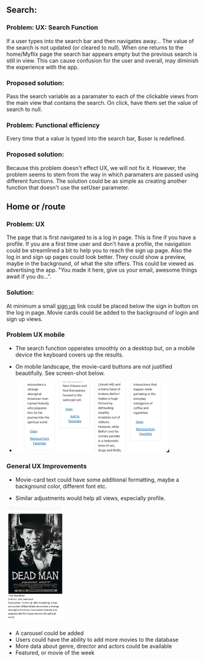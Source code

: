 
## Search:

### Problem: UX: Search Function
If a user types into the search bar and then navigates away... The value of the search is not updated (or cleared to null). When one returns to the home/Myflix page the search bar appears empty but the previous search is still in view. This can cause confusion for the user and overall, may diminish the experience with the app. 

### Proposed solution:
Pass the search variable as a paramater to each of the clickable views from the main view that contains the search. On click, have them set the value of search to null.

### Problem: Functional efficiency
Every time that a value is typed into the search bar, $user is redefined.

### Proposed solution:
Because this problem doesn't effect UX, we will not fix it. However, the problem seems to stem from the way in which paramaters are passed using different functions. The solution could be as simple as creating another function that doesn't use the setUser parameter.

## Home or /route

### Problem: UX
The page that is first navigated to is a log in page. This is fine if you have a profile. If you are a first time user and don't have a profile, the navigation could be streamlined a bit to help you to reach the sign up page. Also the log in and sign up pages could look better. They could show a preview, maybe in the background, of what the site offers. This could be viewed as advertising the app. "You made it here, give us your email, awesome things await if you do...". 

### Solution:
At minimum a small [sign up]() link could be placed below the sign in button on the log in page.
Movie cards could be added to the background of login and sign up views.

### Problem UX mobile

- The search function opperates smoothly on a desktop but, on a mobile device the keyboard covers up the results.

- On mobile landscape, the movie-card buttons are not justified beautifully. See screen-shot below.

- <img src="img/movie-card mobile landscape.jpg" width="400">



### General UX Improvements
- Movie-card text could have some additional formatting, maybe a background color, different font etc.

- Similar adjustments would help all views, especially profile.


<img src="img\movie-card text.jpg" width="150">

- A carousel could be added
- Users could have the ability to add more movies to the database
- More data about genre, director and actors could be available
- Featured, or movie of the week


